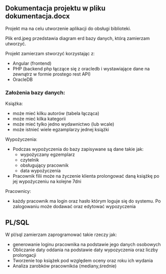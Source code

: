 ## Dokumentacja projektu w pliku dokumentacja.docx

Projekt ma na celu utworzenie aplikacji do obsługi biblioteki.

Plik erd.jpeg przedstawia diagram erd bazy danych, którą zamierzam utworzyć.

Projekt zamierzam stworzyć korzystając z:
- Angular (frontend)
- PHP (backend php łączące się z oracledb i wystawiające dane na zewnątrz w formie prostego rest API)
- OracleDB 

### Założenia bazy danych:

Książka:
  - może mieć kilku autorów (tabela łącząca)
  - może mieć kilka kategorii
  - może mieć tylko jedno wydawnictwo (lub wcale)
  - może istnieć wiele egzamplarzy jednej książki

Wypożyczenia:
  - Podczas wypożyczenia do bazy zapisywane są dane takie jak:
    - wypożyczany egzemplarz
    - czytelnik
    - obsługujący pracownik
    - data wypożyczenia
  - Pracownik filii może na życzenie klienta prolongować daną książkę po jej wypożyczeniu na kolejne 7dni
  
Pracownicy:
  - każdy pracownik ma login oraz hasło którym loguje się do systemu. Po zalogowaniu może dodawać oraz edytować wypozyczenia
  
## PL/SQL

W pl/sql zamierzam zaprogramować takie rzeczy jak:
  - generowanie loginu pracownika na podstawie jego danych osobowych
  - Obliczanie daty oddania na podstawie daty wypozyczenia oraz liczby prolongacji
  - Tworzenie top książek pod względem oceny oraz roku ich wydania
  - Analiza zarobków pracownikóa (mediany,średnie)
  

